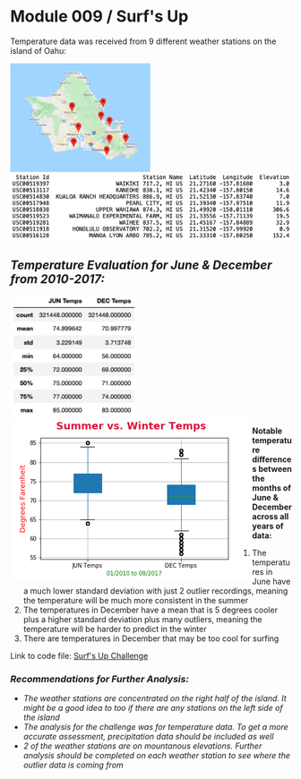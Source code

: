 # Module 009 / Surf's Up


Temperature data was received from 9 different weather stations on the island of Oahu:
 
<img src="https://github.com/mydogmandy/009_Surfs_Up/blob/master/Oahu%20Weather%20Stations.png" width=250>![](https://github.com/mydogmandy/009_Surfs_Up/blob/master/Station%20Id%20List.png)

## ***Temperature Evaluation for June & December from 2010-2017:***
<img src="https://github.com/mydogmandy/009_Surfs_Up/blob/master/JUN%20DEC%20comparison.png" width=225><img align="left" src="https://github.com/mydogmandy/009_Surfs_Up/blob/master/Temp%20Comparison.png">


**Notable temperature differences between the months of June & December across all years of data:**
1.  The temperatures in June have a much lower standard deviation with just 2 outlier recordings, meaning the temperature will be much more consistent in the summer
2.  The temperatures in December have a mean that is 5 degrees cooler plus a higher standard deviation plus many outliers, meaning the temperature will be harder to predict in the winter
3.  There are temperatures in December that may be too cool for surfing

Link to code file:  [Surf's Up Challenge]()

### ***Recommendations for Further Analysis:***

* *The weather stations are concentrated on the right half of the island.  It might be a good idea to too if there are any stations on the left side of the island*
* *The analysis for the challenge was for temperature data.  To get a more accurate assessment, precipitation data should be included as well*
* *2 of the weather stations are on mountanous elevations.  Further analysis should be completed on each weather station to see where the outlier data is coming from* 
